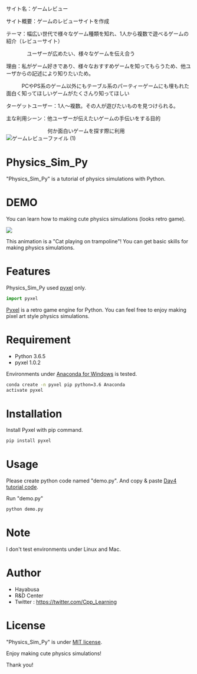 サイト名：ゲームレビュー

サイト概要：ゲームのレビューサイトを作成

テーマ：幅広い世代で様々なゲーム種類を知れ、1人から複数で遊べるゲームの紹介（レビューサイト）

　　　　ユーザーが広めたい、様々なゲームを伝え合う
    
理由：私がゲーム好きであり、様々なおすすめゲームを知ってもらうため、他ユーザからの記述により知りたいため。

　　　PCやPS系のゲーム以外にもテーブル系のパーティーゲームにも埋もれた面白く知ってほしいゲームがたくさんり知ってほしい
   
ターゲットユーザー：1人～複数。その人が遊びたいものを見つけられる。

主な利用シーン：他ユーザーが伝えたいゲームの手伝いをする目的

　　　　　　　　何か面白いゲームを探す際に利用
![ゲームレビューファイル (1)](https://user-images.githubusercontent.com/121594678/229040577-39a116ef-e4b7-450a-93d7-182de48c04ab.jpg)
# Physics_Sim_Py

"Physics_Sim_Py" is a tutorial of physics simulations with Python.

# DEMO

You can learn how to making cute physics simulations (looks retro game).

![](https://cpp-learning.com/wp-content/uploads/2019/05/pyxel-190505-161951.gif)

This animation is a "Cat playing on trampoline"!
You can get basic skills for making physics simulations.

# Features

Physics_Sim_Py used [pyxel](https://github.com/kitao/pyxel) only.

```python
import pyxel
```
[Pyxel](https://github.com/kitao/pyxel) is a retro game engine for Python.
You can feel free to enjoy making pixel art style physics simulations.

# Requirement

* Python 3.6.5
* pyxel 1.0.2

Environments under [Anaconda for Windows](https://www.anaconda.com/distribution/) is tested.

```bash
conda create -n pyxel pip python=3.6 Anaconda
activate pyxel
```

# Installation

Install Pyxel with pip command.

```bash
pip install pyxel
```

# Usage

Please create python code named "demo.py".
And copy &amp; paste [Day4 tutorial code](https://cpp-learning.com/pyxel_physical_sim4/).

Run "demo.py"

```bash
python demo.py
```

# Note

I don't test environments under Linux and Mac.

# Author

* Hayabusa
* R&D Center
* Twitter : https://twitter.com/Cpp_Learning

# License

"Physics_Sim_Py" is under [MIT license](https://en.wikipedia.org/wiki/MIT_License).

Enjoy making cute physics simulations!

Thank you!
